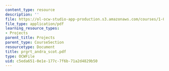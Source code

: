 ```yaml
---
content_type: resource
description: ''
file: https://ol-ocw-studio-app-production.s3.amazonaws.com/courses/1-054-mechanics-and-design-of-concrete-structures-spring-2004/c5eda6510e1e177c7f6b71a2d4829b50_prgrt_andra_scot.pdf
file_type: application/pdf
learning_resource_types:
- Projects
parent_title: Projects
parent_type: CourseSection
resourcetype: Document
title: prgrt_andra_scot.pdf
type: OCWFile
uid: c5eda651-0e1e-177c-7f6b-71a2d4829b50
---
```

